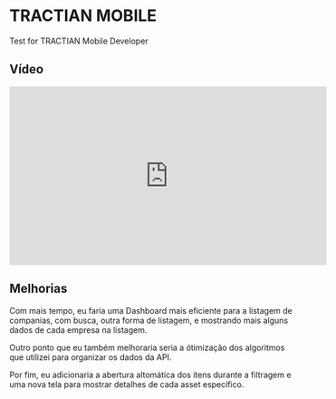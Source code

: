 # TRACTIAN MOBILE

Test for TRACTIAN Mobile Developer

## Vídeo

<iframe width="560" height="315" src="https://www.youtube.com/embed/-GnRKhWsPwE" title="YouTube video player" frameborder="0" allow="accelerometer; autoplay; clipboard-write; encrypted-media; gyroscope; picture-in-picture; web-share" referrerpolicy="strict-origin-when-cross-origin" allowfullscreen></iframe>

## Melhorias

Com mais tempo, eu faria uma Dashboard mais eficiente para a listagem de companias, com busca, outra forma de listagem, e mostrando mais alguns dados de cada empresa na listagem.

Outro ponto que eu também melhoraria seria a ótimização dos algoritmos que utilizei para organizar os dados da API.

Por fim, eu adicionaria a abertura altomática dos itens durante a filtragem e uma nova tela para mostrar detalhes de cada asset específico.

